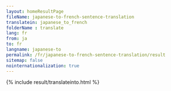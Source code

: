 ```yaml
---
layout: homeResultPage
fileName: japanese-to-french-sentence-translation
translatein: japanese_to_french
folderName : translate
lang: fr
from: ja
to: fr
langname: japanese-to
permalink: /fr/japanese-to-french-sentence-translation/result
sitemap: false
nointernationalization: true
---
```

{% include result/translateinto.html %}

<script src="/js/result/translation.js" data-foldername="{{page.folderName}}" data-lang="{{page.lang}}"></script>
